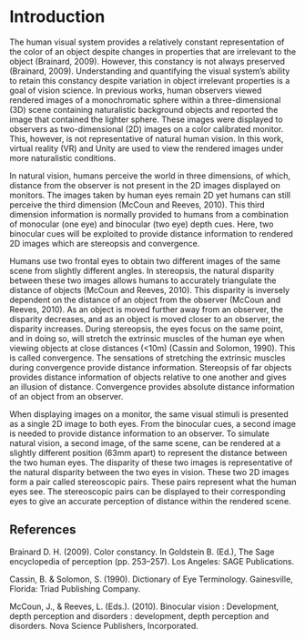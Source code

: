 # Introduction
The human visual system provides a relatively constant representation of the color of an object despite changes in properties that are irrelevant to the object 
(Brainard, 2009). However, this constancy is not always preserved (Brainard, 2009). Understanding and quantifying the visual system’s ability to retain this 
constancy despite variation in object irrelevant properties is a goal of vision science. In previous works, human observers viewed rendered images of a monochromatic 
sphere within a three-dimensional (3D) scene containing naturalistic background objects and reported the image that contained the lighter sphere. These images were 
displayed to observers as two-dimensional (2D) images on a color calibrated monitor. This, however, is not representative of natural human vision. In this work, virtual 
reality (VR) and Unity are used to view the rendered images under more naturalistic conditions. 

In natural vision, humans perceive the world in three dimensions, of which, distance from the observer is not present in the 2D images displayed on monitors. The 
images taken by human eyes remain 2D yet humans can still perceive the third dimension (McCoun and Reeves, 2010). This third dimension information is normally 
provided to humans from a combination of monocular (one eye) and binocular (two eye) depth cues. Here, two binocular cues will be exploited to provide distance 
information to rendered 2D images which are stereopsis and convergence. 

Humans use two frontal eyes to obtain two different images of the same scene from slightly different angles. In stereopsis, the natural disparity between 
these two images allows humans to accurately triangulate the distance of objects (McCoun and Reeves, 2010). This disparity is inversely dependent on the distance 
of an object from the observer (McCoun and Reeves, 2010). As an object is moved further away from an observer, the disparity decreases, and as an object is moved 
closer to an observer, the disparity increases. During stereopsis, the eyes focus on the same point, and in doing so, will stretch the extrinsic muscles of the human 
eye when viewing objects at close distances (<10m) (Cassin and Solomon, 1990). This is called convergence. The sensations of stretching the extrinsic muscles during 
convergence provide distance information. Stereopsis of far objects provides distance information of objects relative to one another and gives an illusion of distance. 
Convergence provides absolute distance information of an object from an observer.

When displaying images on a monitor, the same visual stimuli is presented as a single 2D image to both eyes. From the binocular cues, a second image is needed to 
provide distance information to an observer. To simulate natural vision, a second image, of the same scene, can be rendered at a slightly different 
position (63mm apart) to represent the distance between the two human eyes. The disparity of these two images is representative of the natural disparity between 
the two eyes in vision. These two 2D images form a pair called stereoscopic pairs. These pairs represent what the human eyes see. The stereoscopic pairs can be 
displayed to their corresponding eyes to give an accurate perception of distance within the rendered scene.

## References
Brainard D. H. (2009). Color constancy. In Goldstein B. (Ed.), The Sage encyclopedia of perception (pp. 253–257). Los Angeles: SAGE Publications.

Cassin, B. & Solomon, S. (1990). Dictionary of Eye Terminology. Gainesville, Florida: Triad Publishing Company.

McCoun, J., & Reeves, L. (Eds.). (2010). Binocular vision : Development, depth perception and disorders : development, depth perception and disorders. 
Nova Science Publishers, Incorporated.

